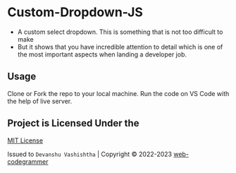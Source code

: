 # Custom-Dropdown-JS
 - A custom select dropdown. This is something that is not too difficult to make
 - But it shows that you have incredible attention to detail which is one of the most important aspects when landing a developer job.

## Usage

Clone or Fork the repo to your local machine. Run the code on VS Code with the help of live server.


## Project is Licensed Under the

[MIT License](https://github.com/web-codegrammer/Custom-Dropdown-JS/blob/main/LICENSE)

Issued to ```Devanshu Vashishtha``` | Copyright ©️ 2022-2023 [web-codegrammer](https://github.com/web-codegrammer)
